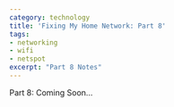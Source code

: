```yaml
---
category: technology
title: 'Fixing My Home Network: Part 8'
tags:
- networking
- wifi
- netspot
excerpt: "Part 8 Notes"
---
```


Part 8: Coming Soon...